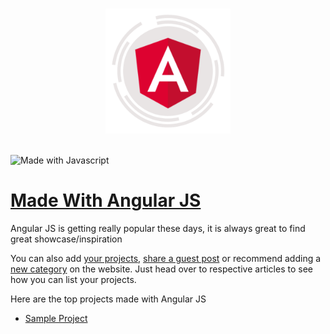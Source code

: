<p align="center">
  <br>
  <a href="https://madewithjavascript.club/categories/angular-js" target="_blank" title="Maed with Angular JS">
    <img width="200" src="/uploads/Made-with-angular-js.png" alt="Made with Angular JS">
  </a>
  <br>
  <br>
</p>

![Made with Javascript](https://madewithjavascript.club/Made-With-Javascript-Logo.png)

# [Made With Angular JS][made-with-angular-js]

Angular JS is getting really popular these days, it is always great to find great showcase/inspiration

You can also add [your projects][request-project], [share a guest post][request-post] or recommend adding a [new category][request-category] on the website. Just head over to respective articles to see how you can list your projects.

Here are the top projects made with Angular JS

- [Sample Project][sample-project]

[made-with-angular-js]: https://madewithjavascript.club/categories/angular-js "Made with Angular JS"
[made-with-javascript]: https://madewithjavascript.club/ "Made with Javscript Club"
[sample-project]: ./your-project-made-with-angular-js-showcase.md "Project Name | Made with Angular JS"
[request-project]: https://madewithjavascript.club/categories/request/project "Submit your project | Made with Javascript"
[request-post]: https://madewithjavascript.club/categories/request/post "Guest Post | Made with Javascript"
[request-category]: https://madewithjavascript.club/categories/request/categories "Suggest new JS framework | Made with Javascript"
